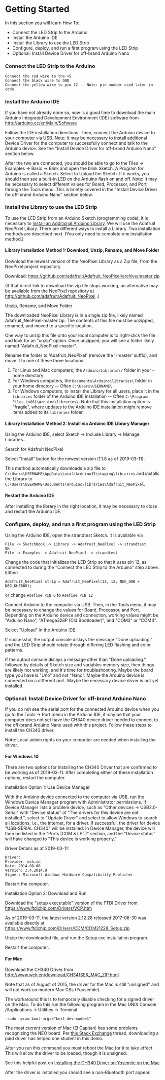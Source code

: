 Getting Started
=======
In this section you will learn How To:

* Connect the LED Strip to the Arduino
* Install the Arduino IDE
* Install the Library to use the LED Strip
* Configure, deploy, and run a first program using the LED Strip
* Optional: Install Device Driver for off-brand Arduino Nano

### Connect the LED Strip to the Arduino

    Connect the red wire to the +5 
    Connect the black wire to GND
    Connect the yellow wire to pin 12 -- Note: pin number used later in code.

### Install the Arduino IDE

If you have not already done so, now is a good time to download the main Arduino Integrated Development Environment (IDE) software from <a target="_blank" href="http://arduino.cc/en/Main/Software">http://arduino.cc/en/Main/Software</a>

Follow the IDE installation directions.  Then, connect the Arduino device to your computer via USB.  Note: It may be necessary to install additional Device Driver for the computer to successfully connect and talk to the Arduino device.  See the "Install Device Driver for off-brand Arduino Nano" section below.

After the two are connected, you should be able to go to the Files -> Examples -> Basic -> Blink and open the
blink Sketch.  A Program for Arduino is called a Sketch.  Select to Upload the Sketch.  If it works, you should then see a built-in LED on the Arduino flash on and off.  Note: It may be necessary to select different values for Board, Processor, and Port through the Tools menu.  This is briefly covered in the "Install Device Driver for off-brand Arduino Nano" section below.

### Install the Library to use the LED Strip

To use the LED Strip from an Arduino Sketch (programming code), it is necessary to <a target="_blank" href="https://www.arduino.cc/en/guide/libraries">Install an Additional Arduino Library</a>.  We will use the Adafruit NeoPixel Libary.  There are different ways to install a Library.  Two installation methods are described next.  (You only need to complete one installation method.)

#### Library Installation Method 1: Download, Unzip, Rename, and Move Folder

Download the newest version of the NeoPixel Library as a Zip file, from the NeoPixel project repository.

Download: <a href="https://github.com/adafruit/Adafruit_NeoPixel/archive/master.zip">https://github.com/adafruit/Adafruit_NeoPixel/archive/master.zip</a>

(If that direct link to download the zip file stops working, an alternative may be available from the NeoPixel repository at <a target="_blank" href="http://github.com/adafruit/Adafruit_NeoPixel">http://github.com/adafruit/Adafruit_NeoPixel</a> .)

Unzip, Rename, and Move Folder

The downloaded NeoPixel Library is in a single zip file, likely named Adafruit_NeoPixel-master.zip.  The contents of this file must be unzipped, renamed, and moved to a specific location.

One way to unzip this file onto your local computer is to right-click the file and look for an "unzip" option.  Once unzipped, you will see a folder likely named "Adafruit_NeoPixel-master".

Rename the folder to 'Adafruit_NeoPixel' (remove the '-master' suffix), and move it to one of these three locations:
1. For Linux and Mac computers, the `Arduino/Libraries/` folder in your `~` home directory
1. For Windows computers, the `Documents\Arduino\libraries\` folder in your home directory -- Often `C:\Users\USERNAME\`
1. For Windows computers, to install the Library for all users, place it in the `libraries` folder of the Arduino IDE installation -- Often `C:\Program Files (x86)\Arduino\libraries\`.  Note that this installation option is "fragile", where updates to the Arduino IDE installation might remove items added to its `libraries` folder.

#### Library Installation Method 2: Install via Arduino IDE Library Manager

Using the Arduino IDE, select Sketch -> Include Library -> Manage Libraries...

Search for Adafruit NeoPixel

Select "Install" button for the newest version (1.1.8 as of 2019-03-11).

This method automatically downloads a zip file to `C:\Users\USERNAME\AppData\Local\Arduino15\staging\libraries` and installs the Library to `C:\Users\USERNAME\Documents\Arduino\libraries\Adafruit_NeoPixel`.

#### Restart the Arduino IDE

After installing the library in the right location, it may be necessary to close and restart the Arduino IDE.

### Configure, deploy, and run a first program using the LED Strip

Using the Arduino IDE, open the strandtest Sketch.  It is available via

    File -> Sketchbook -> Library -> Adafruit_NeoPixel -> strandtest
	OR
	File -> Examples -> Adafruit NeoPixel -> strandtest

Change the code that initializes the LED Strip so that it uses pin 12, as connected to during the "Connect the LED Strip to the Arduino" step above.  Either:

    Adafruit_NeoPixel strip = Adafruit_NeoPixel(12, 12, NEO_GRB + NEO_KHZ800);

or change `#define PIN 6` to `#define PIN 12`

Connect Arduino to the computer via USB.  Then, in the Tools menu, it may be necessary to change the values for Board, Processor, and Port.  Depending on the Arduino device and connection, working values might be "Arduino Nano", "ATmega328P (Old Bootloader)", and "COM3" or "COM4".

Select "Upload" in the Arduino IDE.

If successful, the output console dislays the message "Done uploading." and the LED Strip should rotate through differing LED flashing and color patterns.

If the output console dislays a message other than "Done uploading." followed by details of Sketch size and variables memory size, then things are likely not working, and it's time for troubleshooting.  Maybe the board type you have is "Uno" and not "Nano".  Maybe the Arduino device is connected on a different port.  Maybe the necessary device driver is not yet installed.

### Optional: Install Device Driver for off-brand Arduino Nano

If you do not see the serial port for the connected Arduino device when you go to the Tools -> Port menu in the Arduino IDE, it may be that your computer does not yet have the CH340 device driver needed to connect to the off-brand Arduino Nano used with this project.  Follow these steps to install the CH340 driver.

Note: Local admin rights on your computer are needed when installing the driver.

#### For Windows 10

There are two options for installing the CH340 Driver that are confirmed to be working as of 2019-03-11.  After completing either of these installation options, restart the computer.

Installation Option 1: Use Device Manager

With the Arduino device connected to the computer via USB, run the Windows Device Manager program with Administrator permissions.  If Device Manager lists a problem device, such as "Other devices -> USB2.0-Serial" with "Device status" of "The drivers for this device are not installed.", select to "Update Driver" and select to allow Windows to search all locations, i.e., the internet, for a driver.  If successful, the driver for device "USB-SERIAL CH340" will be installed.  In Device Manager, the device will then be listed in the "Ports (COM & LPT)" section, and the "Device status" will have changed to "This device is working properly."

Driver Details as of 2019-03-11:

    Driver:
    Provider: wch.cn
    Date: 2014-08-08
    Version: 3.4.2014.8
    Signer: Microsoft Windows Hardware Compatibility Publisher

Restart the computer.

Installation Option 2: Download and Run

Download the "setup executable" version of the FTDI Driver from <a target="_blank" href="https://www.ftdichip.com/Drivers/VCP.htm">https://www.ftdichip.com/Drivers/VCP.htm</a>

As of 2019-03-11, the latest version 2.12.28 released 2017-08-30 was available directly at <a target="_blank" href="https://www.ftdichip.com/Drivers/CDM/CDM21228_Setup.zip">https://www.ftdichip.com/Drivers/CDM/CDM21228_Setup.zip</a>

Unzip the downloaded file, and run the Setup.exe installation program.

Restart the computer.

#### For Mac

Download the CH340 Driver from <a target="_blank" href="http://www.wch.cn/download/CH341SER_MAC_ZIP.html">http://www.wch.cn/download/CH341SER_MAC_ZIP.html</a>

Note that as of August of 2015, the driver for the Mac is still "unsigned" and will not work on modern Mac OSs (Yousemite).

The workaround this is to temporarly disable checking for a signed driver on the Mac.  To do this run the following program in the Mac UNIX Console /Applications -> Utilities -> Terminal

     sudo nvram boot-args="kext-dev-mode=1"

The most current version of Mac (El Capitan) has some problems recognizing the NEO board.  Per [this Stack Exchange](http://arduino.stackexchange.com/questions/14018/arduino-not-detected-on-el-capitan-public-beta-6) thread, downloading a paid driver has helped one student in this demo.

After you run this command you must reboot the Mac for it to take effect.  This will allow the driver to be loaded, though it is unsigned.

See this helpful post on [Installing the CH340 Driver on Yosemite on the Mac](http://kiguino.moos.io/2014/12/31/how-to-use-arduino-nano-mini-pro-with-CH340G-on-mac-osx-yosemite.html)

After the driver is installed you should see a non-Bluetooth port appear.  
